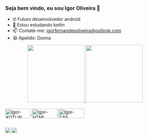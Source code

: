 ### Seja bem vindo, eu sou Igor Oliveira 👋

- 🤓 Futuro desenvolvedor android
- 🌱 Estou estudando kotlin
- 📫 Contate-me: igorfernandesoliveira@outlook.com
- 😄 Apelido: Donna

<div align="center">
  <a href="https://github.com/D0nn4">
  <img height="180em" src="https://github-readme-stats.vercel.app/api?username=D0nn4&show_icons=true&theme=dark&include_all_commits=true&count_private=true"/>
  <img height="180em" src="https://github-readme-stats.vercel.app/api/top-langs/?username=D0nn4&layout=compact&langs_count=7&theme=dark"/>
</div>
  
 <div style="display: inline_block"><br>
  <img align="center" alt="Igor-KOTLIN" height="30" width="80" src="https://img.shields.io/badge/Kotlin-0095D5?&style=for-the-badge&logo=kotlin&logoColor=white">
  <img align="center" alt="Igor-HTML" height="30" width="80" src="https://img.shields.io/badge/HTML-239120?style=for-the-badge&logo=html5&logoColor=white">
  <img align="center" alt="Igor-CSS" height="30" width="80" src="https://img.shields.io/badge/CSS3-1572B6?style=for-the-badge&logo=css3&logoColor=white">
 </div>
  
 ##

<div>
  <a href = "mailto:igorfernandesoliveira@outlook.com"><img src="https://img.shields.io/badge/Microsoft_Outlook-0078D4?style=for-the-badge&logo=microsoft-outlook&logoColor=white" target="_blank"></a>
  <a href="https://www.linkedin.com/in/igor-oliveira-471b88111/" target="_blank"><img src="https://img.shields.io/badge/-LinkedIn-%230077B5?style=for-the-badge&logo=linkedin&logoColor=white" target="_blank"></a>  
</div>
